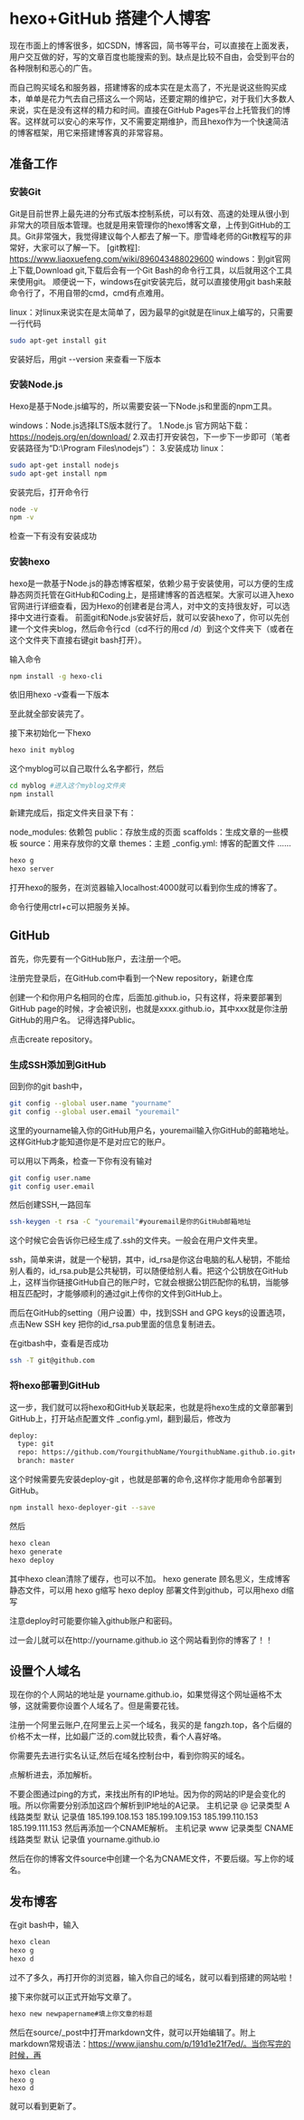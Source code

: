 # hexo+GitHub 搭建个人博客
  现在市面上的博客很多，如CSDN，博客园，简书等平台，可以直接在上面发表，用户交互做的好，写的文章百度也能搜索的到。缺点是比较不自由，会受到平台的各种限制和恶心的广告。

  而自己购买域名和服务器，搭建博客的成本实在是太高了，不光是说这些购买成本，单单是花力气去自己搭这么一个网站，还要定期的维护它，对于我们大多数人来说，实在是没有这样的精力和时间。直接在GitHub Pages平台上托管我们的博客。这样就可以安心的来写作，又不需要定期维护，而且hexo作为一个快速简洁的博客框架，用它来搭建博客真的非常容易。
## 准备工作
### 安装Git
Git是目前世界上最先进的分布式版本控制系统，可以有效、高速的处理从很小到非常大的项目版本管理。也就是用来管理你的hexo博客文章，上传到GitHub的工具。Git非常强大，我觉得建议每个人都去了解一下。廖雪峰老师的Git教程写的非常好，大家可以了解一下。 [git教程]: https://www.liaoxuefeng.com/wiki/896043488029600
windows：到git官网上下载,Download git,下载后会有一个Git Bash的命令行工具，以后就用这个工具来使用git。
顺便说一下，windows在git安装完后，就可以直接使用git bash来敲命令行了，不用自带的cmd，cmd有点难用。

linux：对linux来说实在是太简单了，因为最早的git就是在linux上编写的，只需要一行代码
``` bash
sudo apt-get install git
``` 
安装好后，用git --version 来查看一下版本

### 安装Node.js
Hexo是基于Node.js编写的，所以需要安装一下Node.js和里面的npm工具。

windows：Node.js选择LTS版本就行了。
1.Node.js 官方网站下载：https://nodejs.org/en/download/
2.双击打开安装包，下一步下一步即可（笔者安装路径为“D:\Program Files\nodejs”）：
3.安装成功
linux：

``` bash
sudo apt-get install nodejs
sudo apt-get install npm
```
安装完后，打开命令行
``` bash
node -v
npm -v
```
检查一下有没有安装成功


### 安装hexo
hexo是一款基于Node.js的静态博客框架，依赖少易于安装使用，可以方便的生成静态网页托管在GitHub和Coding上，是搭建博客的首选框架。大家可以进入hexo官网进行详细查看，因为Hexo的创建者是台湾人，对中文的支持很友好，可以选择中文进行查看。
前面git和Node.js安装好后，就可以安装hexo了，你可以先创建一个文件夹blog，然后命令行cd（cd不行的用cd /d）到这个文件夹下（或者在这个文件夹下直接右键git bash打开）。

输入命令
``` bash
npm install -g hexo-cli
```
依旧用hexo -v查看一下版本

至此就全部安装完了。

接下来初始化一下hexo
``` bash
hexo init myblog
```

这个myblog可以自己取什么名字都行，然后
``` bash
cd myblog #进入这个myblog文件夹
npm install
```
新建完成后，指定文件夹目录下有：

node_modules: 依赖包
public：存放生成的页面
scaffolds：生成文章的一些模板
source：用来存放你的文章
themes：主题
_config.yml: 博客的配置文件
……
``` bash
hexo g
hexo server
```
打开hexo的服务，在浏览器输入localhost:4000就可以看到你生成的博客了。


命令行使用ctrl+c可以把服务关掉。

## GitHub
首先，你先要有一个GitHub账户，去注册一个吧。

注册完登录后，在GitHub.com中看到一个New repository，新建仓库


创建一个和你用户名相同的仓库，后面加.github.io，只有这样，将来要部署到GitHub page的时候，才会被识别，也就是xxxx.github.io，其中xxx就是你注册GitHub的用户名。
记得选择Public。



点击create repository。

### 生成SSH添加到GitHub
回到你的git bash中，
``` bash
git config --global user.name "yourname"
git config --global user.email "youremail"
```
这里的yourname输入你的GitHub用户名，youremail输入你GitHub的邮箱地址。这样GitHub才能知道你是不是对应它的账户。

可以用以下两条，检查一下你有没有输对
``` bash
git config user.name
git config user.email
```
然后创建SSH,一路回车
``` bash
ssh-keygen -t rsa -C "youremail"#youremail是你的GitHub邮箱地址
```
这个时候它会告诉你已经生成了.ssh的文件夹。一般会在用户文件夹里。



ssh，简单来讲，就是一个秘钥，其中，id_rsa是你这台电脑的私人秘钥，不能给别人看的，id_rsa.pub是公共秘钥，可以随便给别人看。把这个公钥放在GitHub上，这样当你链接GitHub自己的账户时，它就会根据公钥匹配你的私钥，当能够相互匹配时，才能够顺利的通过git上传你的文件到GitHub上。

而后在GitHub的setting（用户设置）中，找到SSH and GPG keys的设置选项，点击New SSH key
把你的id_rsa.pub里面的信息复制进去。



在gitbash中，查看是否成功
``` bash
ssh -T git@github.com
```
### 将hexo部署到GitHub
这一步，我们就可以将hexo和GitHub关联起来，也就是将hexo生成的文章部署到GitHub上，打开站点配置文件 _config.yml，翻到最后，修改为
``` bash
deploy:
  type: git
  repo: https://github.com/YourgithubName/YourgithubName.github.io.git#填上刚刚创建的github个人仓库地址
  branch: master
```
这个时候需要先安装deploy-git ，也就是部署的命令,这样你才能用命令部署到GitHub。
``` bash
npm install hexo-deployer-git --save
```
然后
``` bash
hexo clean
hexo generate
hexo deploy
```
其中hexo clean清除了缓存，也可以不加。
hexo generate 顾名思义，生成博客静态文件，可以用 hexo g缩写
hexo deploy 部署文件到github，可以用hexo d缩写

注意deploy时可能要你输入github账户和密码。

过一会儿就可以在http://yourname.github.io 这个网站看到你的博客了！！


## 设置个人域名
现在你的个人网站的地址是 yourname.github.io，如果觉得这个网址逼格不太够，这就需要你设置个人域名了。但是需要花钱。

注册一个阿里云账户,在阿里云上买一个域名，我买的是 fangzh.top，各个后缀的价格不太一样，比如最广泛的.com就比较贵，看个人喜好咯。

你需要先去进行实名认证,然后在域名控制台中，看到你购买的域名。

点解析进去，添加解析。

不要企图通过ping的方式，来找出所有的IP地址。因为你的网站的IP是会变化的哦。所以你需要分别添加这四个解析到IP地址的A记录。
主机记录	@
记录类型    A
线路类型	默认
记录值   185.199.108.153   185.199.109.153   185.199.110.153   185.199.111.153
然后再添加一个CNAME解析。
主机记录	www
记录类型   CNAME
线路类型	默认
记录值  yourname.github.io



然后在你的博客文件source中创建一个名为CNAME文件，不要后缀。写上你的域名。



## 发布博客
在git bash中，输入
``` bash
hexo clean
hexo g
hexo d
```
过不了多久，再打开你的浏览器，输入你自己的域名，就可以看到搭建的网站啦！

接下来你就可以正式开始写文章了。
``` bash
hexo new newpapername#填上你文章的标题
```
然后在source/_post中打开markdown文件，就可以开始编辑了。附上markdown常规语法：https://www.jianshu.com/p/191d1e21f7ed/。当你写完的时候，再
``` bash。
hexo clean
hexo g
hexo d
``` 

就可以看到更新了。


